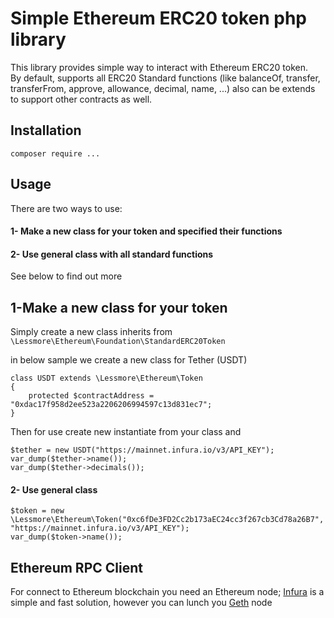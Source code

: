 # Simple Ethereum ERC20 token php library

This library provides simple way to interact with Ethereum ERC20 token.  
By default, supports all ERC20 Standard functions (like balanceOf, transfer, transferFrom, approve, allowance, decimal, name, ...) also can be extends to support other contracts as well.

## Installation
`composer require ...`

## Usage
There are two ways to use:
#### 1- Make a new class for your token and specified their functions
#### 2- Use general class with all standard functions

See below to find out more


## 1-Make a new class for your token
Simply create a new class inherits from `\Lessmore\Ethereum\Foundation\StandardERC20Token`

in below sample we create a new class for Tether (USDT)
```
class USDT extends \Lessmore\Ethereum\Token  
{
    protected $contractAddress = "0xdac17f958d2ee523a2206206994597c13d831ec7";  
}
```
Then for use create new instantiate from your class and

```
$tether = new USDT("https://mainnet.infura.io/v3/API_KEY");
var_dump($tether->name());
var_dump($tether->decimals());
```

#### 2- Use general class

```
$token = new \Lessmore\Ethereum\Token("0xc6fDe3FD2Cc2b173aEC24cc3f267cb3Cd78a26B7", "https://mainnet.infura.io/v3/API_KEY");
var_dump($token->name());
```

## Ethereum RPC Client
For connect to Ethereum blockchain you need an Ethereum node; [Infura](https://infura.io/) is a simple and fast solution, however you can lunch you [Geth](https://geth.ethereum.org/) node

 

